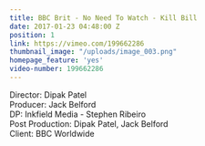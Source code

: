 ```yaml
---
title: BBC Brit - No Need To Watch - Kill Bill
date: 2017-01-23 04:48:00 Z
position: 1
link: https://vimeo.com/199662286
thumbnail_image: "/uploads/image_003.png"
homepage_feature: 'yes'
video-number: 199662286
---
```


Director: Dipak Patel<br>
Producer: Jack Belford<br>
DP: Inkfield Media - Stephen Ribeiro<br>
Post Production: Dipak Patel, Jack Belford<br>
Client: BBC Worldwide<br>